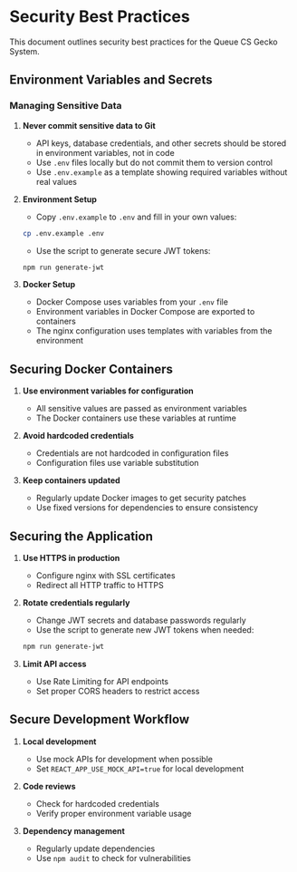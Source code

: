 # Security Best Practices

This document outlines security best practices for the Queue CS Gecko System.

## Environment Variables and Secrets

### Managing Sensitive Data

1. **Never commit sensitive data to Git**
   - API keys, database credentials, and other secrets should be stored in environment variables, not in code
   - Use `.env` files locally but do not commit them to version control
   - Use `.env.example` as a template showing required variables without real values

2. **Environment Setup**
   - Copy `.env.example` to `.env` and fill in your own values:
   ```bash
   cp .env.example .env
   ```
   - Use the script to generate secure JWT tokens:
   ```bash
   npm run generate-jwt
   ```

3. **Docker Setup**
   - Docker Compose uses variables from your `.env` file
   - Environment variables in Docker Compose are exported to containers
   - The nginx configuration uses templates with variables from the environment

## Securing Docker Containers

1. **Use environment variables for configuration**
   - All sensitive values are passed as environment variables
   - The Docker containers use these variables at runtime

2. **Avoid hardcoded credentials**
   - Credentials are not hardcoded in configuration files
   - Configuration files use variable substitution

3. **Keep containers updated**
   - Regularly update Docker images to get security patches
   - Use fixed versions for dependencies to ensure consistency

## Securing the Application

1. **Use HTTPS in production**
   - Configure nginx with SSL certificates
   - Redirect all HTTP traffic to HTTPS

2. **Rotate credentials regularly**
   - Change JWT secrets and database passwords regularly
   - Use the script to generate new JWT tokens when needed:
   ```bash
   npm run generate-jwt
   ```

3. **Limit API access**
   - Use Rate Limiting for API endpoints
   - Set proper CORS headers to restrict access

## Secure Development Workflow

1. **Local development**
   - Use mock APIs for development when possible
   - Set `REACT_APP_USE_MOCK_API=true` for local development

2. **Code reviews**
   - Check for hardcoded credentials
   - Verify proper environment variable usage

3. **Dependency management**
   - Regularly update dependencies
   - Use `npm audit` to check for vulnerabilities 